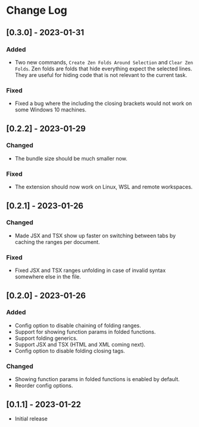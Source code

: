 # Change Log

## [0.3.0] - 2023-01-31

### Added

- Two new commands, `Create Zen Folds Around Selection` and `Clear Zen Folds`. Zen folds are folds that hide everything expect the selected lines. They are useful for hiding code that is not relevant to the current task.

### Fixed

- Fixed a bug where the including the closing brackets would not work on some Windows 10 machines.

## [0.2.2] - 2023-01-29

### Changed

- The bundle size should be much smaller now.

### Fixed

- The extension should now work on Linux, WSL and remote workspaces.


## [0.2.1] - 2023-01-26

### Changed

- Made JSX and TSX show up faster on switching between tabs by caching the ranges per document.

### Fixed

- Fixed JSX and TSX ranges unfolding in case of invalid syntax somewhere else in the file.


## [0.2.0] - 2023-01-26

### Added

- Config option to disable chaining of folding ranges.
- Support for showing function params in folded functions.
- Support folding generics.
- Support JSX and TSX (HTML and XML coming next).
- Config option to disable folding closing tags.

### Changed

- Showing function params in folded functions is enabled by default.
- Reorder config options.

## [0.1.1] - 2023-01-22

- Initial release
